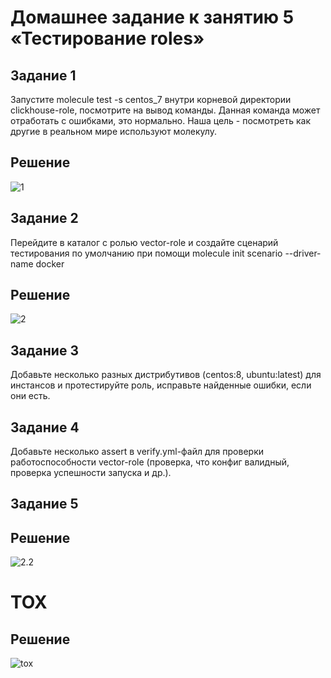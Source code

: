# Домашнее задание к занятию 5 «Тестирование roles»

## Задание 1
Запустите molecule test -s centos_7 внутри корневой директории clickhouse-role, посмотрите на вывод команды. Данная команда может отработать с ошибками, это нормально. Наша цель - посмотреть как другие в реальном мире используют молекулу.
## Решение
![1](https://i.imgur.com/l7OrmlO.png)

## Задание 2
Перейдите в каталог с ролью vector-role и создайте сценарий тестирования по умолчанию при помощи molecule init scenario --driver-name docker
## Решение
![2](https://i.imgur.com/wOOoMP5.png)

## Задание 3
Добавьте несколько разных дистрибутивов (centos:8, ubuntu:latest) для инстансов и протестируйте роль, исправьте найденные ошибки, если они есть.

## Задание 4
Добавьте несколько assert в verify.yml-файл для проверки работоспособности vector-role (проверка, что конфиг валидный, проверка успешности запуска и др.).

## Задание 5
## Решение
![2.2](https://i.imgur.com/MvzehAa.png)


# TOX
## Решение
![tox](https://i.imgur.com/mjSzAoY.png)